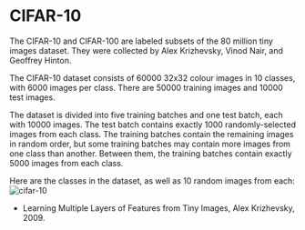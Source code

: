 # CIFAR-10

The CIFAR-10 and CIFAR-100 are labeled subsets of the 80 million tiny images dataset. They were collected by Alex Krizhevsky, Vinod Nair, and Geoffrey Hinton.

The CIFAR-10 dataset consists of 60000 32x32 colour images in 10 classes, with 6000 images per class. There are 50000 training images and 10000 test images. 

The dataset is divided into five training batches and one test batch, each with 10000 images. The test batch contains exactly 1000 randomly-selected images from each class. The training batches contain the remaining images in random order, but some training batches may contain more images from one class than another. Between them, the training batches contain exactly 5000 images from each class. 

Here are the classes in the dataset, as well as 10 random images from each:
![cifar-10](file:///Users/tifosi/Desktop/%E5%B1%8F%E5%B9%95%E5%BF%AB%E7%85%A7%202017-05-19%20%E4%B8%8B%E5%8D%882.54.06.png)




















* Learning Multiple Layers of Features from Tiny Images, Alex Krizhevsky, 2009.

